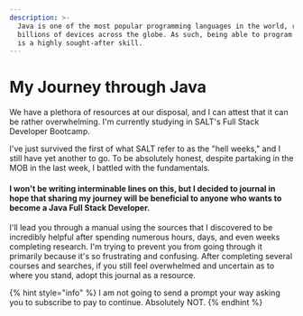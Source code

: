 ```yaml
---
description: >-
  Java is one of the most popular programming languages in the world, running on
  billions of devices across the globe. As such, being able to program in Java
  is a highly sought-after skill.
---
```


# My Journey through Java

We have a plethora of resources at our disposal, and I can attest that it can be rather overwhelming. I'm currently studying in SALT's Full Stack Developer Bootcamp.

I've just survived the first of what SALT refer to as the "hell weeks," and I still have yet another to go. To be absolutely honest, despite partaking in the MOB in the last week, I battled with the fundamentals.

#### I won't be writing interminable lines on this, but I decided to journal in hope that sharing my journey will be beneficial to anyone who wants to become a Java Full Stack Developer.

I'll lead you through a manual using the sources that I discovered to be incredibly helpful after spending numerous hours, days, and even weeks completing research. I'm trying to prevent you from going through it primarily because it's so frustrating and confusing. After completing several courses and searches, if you still feel overwhelmed and uncertain as to where you stand, adopt this journal as a resource.

{% hint style="info" %}
I am not going to send a prompt your way asking you to subscribe to pay to continue. Absolutely NOT.&#x20;
{% endhint %}

